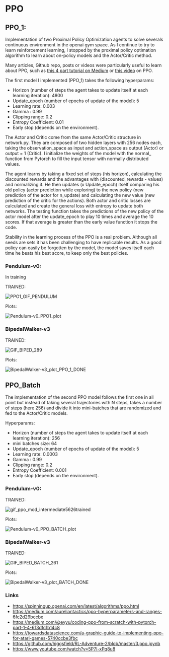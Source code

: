 # PPO


## PPO_1:

Implementation of two Proximal Policy Optimization agents to solve severals continuous environment in the openai gym space.
As I continue to try to learn reinforcement learning, I stopped by the proximal policy optimation algorithm to learn about on-policy models and the Actor/Critic method.

Many articles, Github repo, posts or videos were particularly useful to learn about PPO, such as [this 4 part tutorial on Medium](https://medium.com/@eyyu/coding-ppo-from-scratch-with-pytorch-part-1-4-613dfc1b14c8) or [this video](https://www.youtube.com/watch?v=5P7I-xPq8u8) on PPO.

The first model I implemented (PPO_1) takes the following hyperparams:

- Horizon (number of steps the agent takes to update itself at each learning iteration): 4800
- Update_epoch (number of epochs of update of the model): 5
- Learning rate: 0.003
- Gamma : 0.99
- Clipping range: 0.2
- Entropy Coefficient: 0.01
- Early stop (depends on the environment).

The Actor and Critic come from the same Actor/Critic structure in network.py. They are composed of two hidden layers with 256 nodes each, taking the observation_space as input and action_space as output (Actor) or output = 1 (Critic). I initialize the weights of the model with the normal_ function from Pytorch to fill the input tensor with normally distributed values.

The agent learns by taking a fixed set of steps (his horizon), calculating the discounted rewards and the advantages with (discounted_rewards - values) and normalizing it. He then updates (x Update_epoch) itself comparing his old policy (actor prediction while exploring) to the new policy (new prediction of the actor for n_update) and calculating the new value (new prediction of the critic for the actions). Both actor and critic losses are calculated and create the general loss with entropy to update both networks.
The testing function takes the predictions of the new policy of the actor model after the update_epoch to play 10 times and average the 10 scores. If that average is greater than the early value function it stops the code.

Stability in the learning process of the PPO is a real problem. Although all seeds are sets it has been challenging to have replicable results. As a good policy can easily be forgotten by the model, the model saves itself each time he beats his best score, to keep only the best policies.


### Pendulum-v0:

In training 

TRAINED:

![PPO1_GIF_PENDULUM](https://user-images.githubusercontent.com/63811972/152555427-c7b0be3d-8e8d-4638-96a6-090d254c098f.gif)

Plots:

![Pendulum-v0_PPO1_plot](https://user-images.githubusercontent.com/63811972/152562243-f187670b-cdf4-4939-9a2a-7be029ad5e8c.png)



### BipedalWalker-v3

TRAINED:

![GIF_BIPED_289](https://user-images.githubusercontent.com/63811972/152756433-bf651178-1d3b-4776-8dbf-f936b7418bcb.gif)


Plots:
 
![BipedalWalker-v3_plot_PPO_1_DONE](https://user-images.githubusercontent.com/63811972/152756513-1caa4004-46f3-491e-a308-c46220502a4d.png)




## PPO_Batch

The implementation of the second PPO model follows the first one in all point but instead of taking several trajectories with N steps, takes a number of steps (here 256) and divide it into mini-batches that are randomized and fed to the Actor/Critic models.

Hyperparams: 
- Horizon (number of steps the agent takes to update itself at each learning iteration): 256
- mini batches size: 64
- Update_epoch (number of epochs of update of the model): 5
- Learning rate: 0.0003
- Gamma : 0.99
- Clipping range: 0.2
- Entropy Coefficient: 0.001
- Early stop (depends on the environment).


### Pendulum-v0:

TRAINED:


![gif_ppo_mod_intermediate5626trained](https://user-images.githubusercontent.com/63811972/152566900-fd35e396-ab31-4211-9ed4-af0921f0f6ca.gif)



Plots:

![Pendulum-v0_PPO_BATCH_plot](https://user-images.githubusercontent.com/63811972/152566707-7c4e1d0e-5102-48e7-aab6-7c73ccd3ae77.png)


### BipedalWalker-v3

TRAINED:

![GIF_BIPED_BATCH_261](https://user-images.githubusercontent.com/63811972/152825405-738488d6-d7b9-409f-a1d3-89d6ed245de9.gif)


Plots:

![BipedalWalker-v3_plot_BATCH_DONE](https://user-images.githubusercontent.com/63811972/152825448-708af749-a8d9-4973-bd19-bd5af9901f5b.png)




### Links 
* https://spinningup.openai.com/en/latest/algorithms/ppo.html
* https://medium.com/aureliantactics/ppo-hyperparameters-and-ranges-6fc2d29bccbe
* https://medium.com/@eyyu/coding-ppo-from-scratch-with-pytorch-part-1-4-613dfc1b14c8
* https://towardsdatascience.com/a-graphic-guide-to-implementing-ppo-for-atari-games-5740ccbe3fbc
* https://github.com/higgsfield/RL-Adventure-2/blob/master/3.ppo.ipynb
* https://www.youtube.com/watch?v=5P7I-xPq8u8
